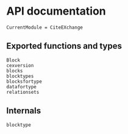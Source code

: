 # API documentation

```@meta
CurrentModule = CiteEXchange
```

## Exported functions and types
```@docs
Block
cexversion
blocks
blocktypes
blocksfortype
datafortype
relationsets
```

## Internals

```@docs
blocktype
```